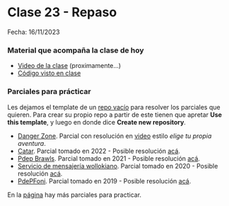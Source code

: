 # Clase 23 - Repaso

Fecha: 16/11/2023

### Material que acompaña la clase de hoy

* [Video de la clase]() (proximamente...)
* [Código visto en clase](https://github.com/wollok/ejercicioIntegradorIntensamente)

### Parciales para prácticar

Les dejamos el template de un [repo vacío](https://github.com/pdepjm/2021-o-repoBase) para resolver los parciales que quieren. Para crear su propio repo a partir de este tienen que apretar **Use this template**, y luego en donde dice **Create new repository**.

* [Danger Zone](https://docs.google.com/document/d/e/2PACX-1vRFhr0lXZkZoovSdMhpqNr45HMn6NsuRTsQBJXVCDReAqqcvaOtskwIJCV9K7vIbWAXHlF2gFjaQwD9/pub). Parcial con resolución en [video](https://www.youtube.com/watch?v=Np23xBg2G8A&ab_channel=ParadigmasdeProgramaci%C3%B3n-Mi%C3%A9rcolesTarde) estilo _elige tu propia aventura_.
* [Catar](https://docs.google.com/document/d/1eq-tT2of7Cac-BhaRde-HxqF5wrEtzU4xH-paQ8iXEg/edit#heading=h.9hbhfvv3ym5n). Parcial tomado en 2022 - Posible resolución [acá](https://github.com/pdepjm/2022-o-parcialcatar-asanzo).
* [Pdep Brawls](https://docs.google.com/document/u/1/d/e/2PACX-1vSbhqKLyiv4aRD7cAzI7N0X83rOSXX0jv1M3qjtKVFywhoxQxdZR2eMXPNVEHWivwswRk7WE6Hr6GeY/pub). Parcial tomado en 2021 - Posible resolución [acá](https://github.com/pdepjm/2022-o-simu-lspigariol).
* [Servicio de mensajería wollokiano](https://docs.google.com/document/u/1/d/e/2PACX-1vTiod1ID7UPdUFQcH7nXs1VlKK6d1EW2FuwzbAkG-TvtBteEFPQJ16EfDSbzX-Y5BgDukIJLE0VdsZ0/pub). Parcial tomado en 2020 - Posible resolución [acá](https://github.com/pdepjm/2020-o-parcialMensajeria-solucion).
* [PdePFoni](https://docs.google.com/document/d/1nVLdccfRxa-1mYPtnj2hSlc45UrEn9kljvLZuYGcAnQ/edit). Parcial tomado en 2019 - Posible resolución [acá](https://github.com/pdepjm/2019-o-resolucion-pdepfoni).

 En la [página](https://www.pdep.com.ar/material/parciales) hay más parciales para practicar.
